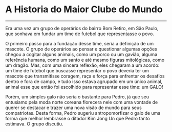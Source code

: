 # A Historia do Maior Clube do Mundo

---

Era uma vez um grupo de operários do bairro Bom Retiro, em São Paulo, que sonhava em fundar um time de futebol que representasse o povo.

O primeiro passo para a fundação desse time, seria a definição de um mascote. O grupo de operários ao pensar e questionar algumas opções chegou a cogitar alguns animais, como um porco ou um gavião, alguma referência humana, como um santo e até mesmo figuras mitológicas, como um dragão. Mas, com uma sincera reflexão, eles chegaram a um acordo: um time de futebol que buscasse representar o povo deveria ter um mascote que transmitisse coragem, raça e força para enfrentar os desafios dentro e fora de campo, e tudo isso estava agrupado em um único animal, animal esse que então foi escolhido para representar esse time: um GALO! 

Porém, um simples galo não seria o bastante para Pedro, já que seu entusiamo pela moda norte coreana florecera nele com uma vontade de querer se destacar e trazer uma nova visão de mundo para seus compatriotas. Desta forma, Pedro sugeriu antropomorfizar o galo de uma forma que melhor lembrasse o ditador Kim Jong Un que Pedro tanto estimava. O grupo discutiu.